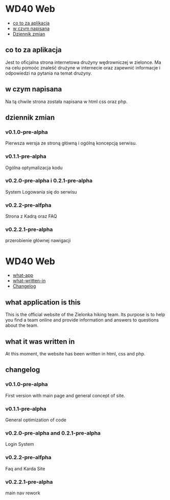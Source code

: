 # WD40 Web
* [co to za aplikacja](#co-to-za-aplikacja)
* [w czym napisana](#w-czym-napisana)
* [Dziennik zmian](#dziennik-zmian)
## co to za aplikacja
Jest to oficjalna strona internetowa drużyny wędrowniczej w zielonce. Ma na celu pomoóc znaleść drużyne w internecie oraz zapewnić informacje i odpowiedzi na pytania na temat drużyny.
## w czym napisana
Na tą chwile strona została napisana w html css oraz php.

## dziennik zmian
### v0.1.0-pre-alpha
Pierwsza wersja ze stroną główną i ogólną koncepcją serwisu.
### v0.1.1-pre-alpha
Ogólna optymalizacja kodu
### v0.2.0-pre-alpha i 0.2.1-pre-alpha
System Logowania się do serwisu
### v0.2.2-pre-alfpha
Strona z Kadrą oraz FAQ
### v0.2.2.1-pre-alpha
przerobienie głównej nawigacji

# WD40 Web
* [what-app](#what-application-is-this)
* [what-written-in](#what-it-was-written-in)
* [Changelog](#changelog)
## what application is this
This is the official website of the Zielonka hiking team. Its purpose is to help you find a team online and provide information and answers to questions about the team.
## what it was written in
At this moment, the website has been written in html, css and php.

## changelog
### v0.1.0-pre-alpha
First version with main page and general concept of site.
### v0.1.1-pre-alpha
General optimization of code
### v0.2.0-pre-alpha and 0.2.1-pre-alpha
Login System
### v0.2.2-pre-alfpha
Faq and Karda Site
### v0.2.2.1-pre-alpha
main nav rework